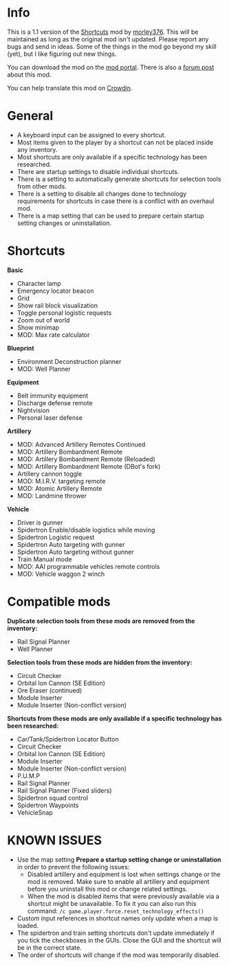 # Info
This is a 1.1 version of the [Shortcuts](https://mods.factorio.com/mod/Shortcuts) mod by [morley376](https://mods.factorio.com/user/morley376). This will be maintained as long as the original mod isn't updated. Please report any bugs and send in ideas. Some of the things in the mod go beyond my skill (yet), but I like figuring out new things.

You can download the mod on the [mod portal](https://mods.factorio.com/mod/Shortcuts-ick). There is also a [forum post](https://forums.factorio.com/viewtopic.php?f=190&t=88439) about this mod.

You can help translate this mod on [Crowdin](https://crowdin.com/project/factorio-mods-localization).


# General
* A keyboard input can be assigned to every shortcut.
* Most items given to the player by a shortcut can not be placed inside any inventory.
* Most shortcuts are only available if a specific technology has been researched.
* There are startup settings to disable individual shortcuts.
* There is a setting to automatically generate shortcuts for selection tools from other mods.
* There is a setting to disable all changes done to technology requirements for shortcuts in case there is a conflict with an overhaul mod.
* There is a map setting that can be used to prepare certain startup setting changes or uninstallation.


# Shortcuts
**Basic**

* Character lamp
* Emergency locator beacon
* Grid
* Show rail block visualization
* Toggle personal logistic requests
* Zoom out of world
* Show minimap
* MOD: Max rate calculator


**Blueprint**

* Environment Deconstruction planner
* MOD: Well Planner


**Equipment**

* Belt immunity equipment
* Discharge defense remote
* Nightvision
* Personal laser defense


**Artillery**

* MOD: Advanced Artillery Remotes Continued
* MOD: Artillery Bombardment Remote
* MOD: Artillery Bombardment Remote (Reloaded)
* MOD: Artillery Bombardment Remote (DBot's fork)
* Artillery cannon toggle
* MOD: M.I.R.V. targeting remote
* MOD: Atomic Artillery Remote
* MOD: Landmine thrower


**Vehicle**

* Driver is gunner
* Spidertron Enable/disable logistics while moving
* Spidertron Logistic request
* Spidertron Auto targeting with gunner
* Spidertron Auto targeting without gunner
* Train Manual mode
* MOD: AAI programmable vehicles remote controls
* MOD: Vehicle waggon 2 winch


# Compatible mods
**Duplicate selection tools from these mods are removed from the inventory:**

* Rail Signal Planner
* Well Planner


**Selection tools from these mods are hidden from the inventory:**

* Circuit Checker
* Orbital Ion Cannon (SE Edition)
* Ore Eraser (continued)
* Module Inserter
* Module Inserter (Non-conflict version)


**Shortcuts from these mods are only available if a specific technology has been researched:**

* Car/Tank/Spidertron Locator Button
* Circuit Checker
* Orbital Ion Cannon (SE Edition)
* Module Inserter
* Module Inserter (Non-conflict version)
* P.U.M.P
* Rail Signal Planner
* Rail Signal Planner (Fixed sliders)
* Spidertron squad control
* Spidertron Waypoints
* VehicleSnap


# KNOWN ISSUES
* Use the map setting **Prepare a startup setting change or uninstallation** in order to prevent the following issues:
	* Disabled artillery and equipment is lost when settings change or the mod is removed. Make sure to enable all artillery and equipment before you uninstall this mod or change related settings.
	* When the mod is disabled items that were previously available via a shortcut might be unavailable. To fix it you can also run this command: <code>/c game.player.force.reset_technology_effects()</code>
* Custom input references in shortcut names only update when a map is loaded.
* The spidertron and train setting shortcuts don't update immediately if you tick the checkboxes in the GUIs. Close the GUI and the shortcut will be in the correct state.
* The order of shortcuts will change if the mod was temporarily disabled.
